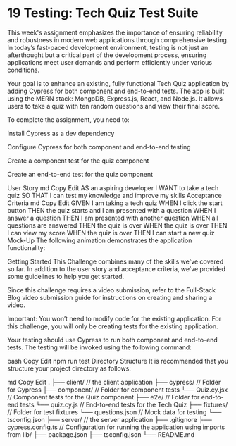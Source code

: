 # 19 Testing: Tech Quiz Test Suite

This week's assignment emphasizes the importance of ensuring reliability and robustness in modern web applications through comprehensive testing. In today’s fast-paced development environment, testing is not just an afterthought but a critical part of the development process, ensuring applications meet user demands and perform efficiently under various conditions.

Your goal is to enhance an existing, fully functional Tech Quiz application by adding Cypress for both component and end-to-end tests. The app is built using the MERN stack: MongoDB, Express.js, React, and Node.js. It allows users to take a quiz with ten random questions and view their final score.

To complete the assignment, you need to:

Install Cypress as a dev dependency

Configure Cypress for both component and end-to-end testing

Create a component test for the quiz component

Create an end-to-end test for the quiz component

User Story
md
Copy
Edit
AS an aspiring developer
I WANT to take a tech quiz
SO THAT I can test my knowledge and improve my skills
Acceptance Criteria
md
Copy
Edit
GIVEN I am taking a tech quiz
WHEN I click the start button
THEN the quiz starts and I am presented with a question
WHEN I answer a question
THEN I am presented with another question
WHEN all questions are answered
THEN the quiz is over
WHEN the quiz is over
THEN I can view my score
WHEN the quiz is over
THEN I can start a new quiz
Mock-Up
The following animation demonstrates the application functionality:



Getting Started
This Challenge combines many of the skills we've covered so far. In addition to the user story and acceptance criteria, we’ve provided some guidelines to help you get started.

Since this challenge requires a video submission, refer to the Full-Stack Blog video submission guide for instructions on creating and sharing a video.

Important: You won’t need to modify code for the existing application. For this challenge, you will only be creating tests for the existing application.

Your testing should use Cypress to run both component and end-to-end tests. The testing will be invoked using the following command:

bash
Copy
Edit
npm run test
Directory Structure
It is recommended that you structure your project directory as follows:

md
Copy
Edit
.
├── client/                 // the client application
├── cypress/                // Folder for Cypress
    ├── component/          // Folder for component tests
        └── Quiz.cy.jsx     // Component tests for the Quiz component
    ├── e2e/                // Folder for end-to-end tests
        └── quiz.cy.js      // End-to-end tests for the Tech Quiz
    ├── fixtures/           // Folder for test fixtures
        └── questions.json  // Mock data for testing
    └── tsconfig.json
├── server/                 // the server application
├── .gitignore
├── cypress.config.ts       // Configuration for running the application using imports from lib/
├── package.json
├── tsconfig.json
└── README.md       
